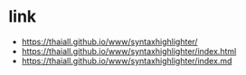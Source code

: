 # link
- https://thaiall.github.io/www/syntaxhighlighter/
- https://thaiall.github.io/www/syntaxhighlighter/index.html
- https://thaiall.github.io/www/syntaxhighlighter/index.md
